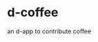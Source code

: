 # d-coffee
an d-app to contribute coffee

<!--Understanding msg.value and msg.sender
In Solidity, msg.value and msg.sender are part of the global variables available in every transaction and function call:

msg.value: This represents the amount of Ether (in wei) sent along with the transaction. It is set automatically by the Ethereum Virtual Machine (EVM) based on the transaction.
msg.sender: This represents the address of the account that initiated the transaction or call.
These variables are implicitly available and do not need to be passed as parameters.

msg.value in buyCoffee Function
solidity
Copy code
function buyCoffee(string calldata name, string calldata message) external payable {
    require(msg.value > 0, "Please pay more than 0 ether");
    owner.transfer(msg.value);
    memos.push(Memo(name, message, block.timestamp, msg.sender));
}
The buyCoffee function is marked payable, which means it can receive Ether.
msg.value within this function represents the amount of Ether sent by the caller of the buyCoffee function.
The require statement checks if the msg.value (Ether sent) is greater than 0. If not, it reverts the transaction with the message "Please pay more than 0 ether".
msg.sender in buyCoffee Function and Constructor
In the constructor:

solidity
Copy code
constructor() {
    owner = payable(msg.sender);
}
Here, msg.sender refers to the address that deployed the contract. When the contract is deployed, the deployer's address is assigned to the owner variable.

In the buyCoffee function:

solidity
Copy code
function buyCoffee(string calldata name, string calldata message) external payable {
    require(msg.value > 0, "Please pay more than 0 ether");
    owner.transfer(msg.value);
    memos.push(Memo(name, message, block.timestamp, msg.sender));
}
Here, msg.sender refers to the address of the account that called the buyCoffee function. This is the address of the user buying the coffee.

Key Points
msg.value:

Automatically set by the EVM.
Represents the amount of Ether sent with a transaction.
Checked in the buyCoffee function to ensure a non-zero payment.
msg.sender:

Represents the address of the account initiating the transaction or call.
In the constructor, it is the address deploying the contract.
In the buyCoffee function, it is the address of the user calling the function.
Summary
The require function in buyCoffee checks msg.value, which is the amount of Ether sent by the caller of buyCoffee.
msg.sender in the constructor is the contract deployer, while msg.sender in buyCoffee is the user calling the function. Both msg.sender and msg.value are context-specific and automatically provided by the EVM based on the transaction context.-->